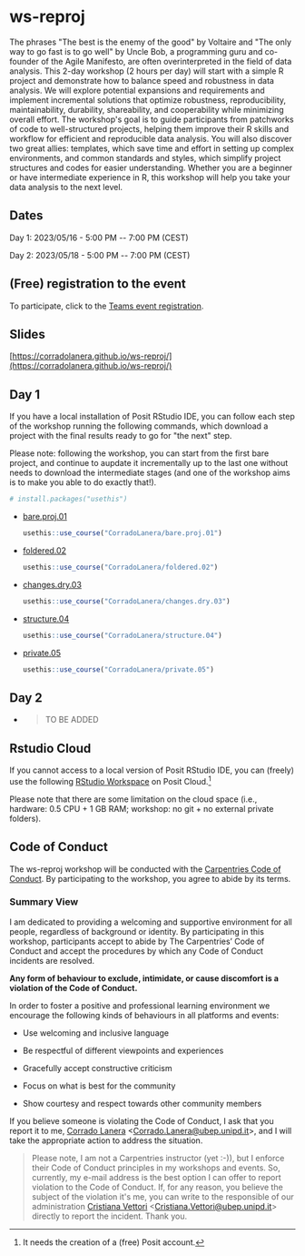 # ws-reproj

The phrases "The best is the enemy of the good" by Voltaire and
"The only way to go fast is to go well" by Uncle Bob, a
programming guru and co-founder of the Agile Manifesto, are
often overinterpreted in the field of data analysis.
This 2-day workshop (2 hours per day) will start with a simple R
project and demonstrate how to balance speed and robustness
in data analysis. We will explore potential expansions and
requirements and implement incremental solutions that
optimize robustness, reproducibility, maintainability, durability,
shareability, and cooperability while minimizing overall effort.
The workshop's goal is to guide participants from patchworks of
code to well-structured projects, helping them improve their R
skills and workflow for efficient and reproducible data analysis.
You will also discover two great allies: templates, which save
time and effort in setting up complex environments, and
common standards and styles, which simplify project structures
and codes for easier understanding. Whether you are a
beginner or have intermediate experience in R, this workshop
will help you take your data analysis to the next level.

## Dates
Day 1: 2023/05/16 - 5:00 PM -- 7:00 PM (CEST)

Day 2: 2023/05/18 - 5:00 PM -- 7:00 PM (CEST)

## (Free) registration to the event

To participate, click to the [Teams event registration](https://bit.ly/teams-registration-ws-reproj).

## Slides
[https://corradolanera.github.io/ws-reproj/](https://corradolanera.github.io/ws-reproj/)

## Day 1

If you have a local installation of Posit RStudio IDE, you can follow each step of the workshop running the following commands, which download a project with the final results ready to go for "the next" step.

Please note: following the workshop, you can start from the first bare project, and continue to aupdate it incrementally up to the last one without needs to download the intermediate stages (and one of the workshop aims is to make you able to do exactly that!).

```r
# install.packages("usethis")
```


- [bare.proj.01](https://github.com/CorradoLanera/bare.proj.01)
 
  ```r
  usethis::use_course("CorradoLanera/bare.proj.01")
  ```

- [foldered.02](https://github.com/CorradoLanera/foldered.02)
 
  ```r
  usethis::use_course("CorradoLanera/foldered.02")
  ```

- [changes.dry.03](https://github.com/CorradoLanera/changes.dry.03)
 
  ```r
  usethis::use_course("CorradoLanera/changes.dry.03")
  ```

- [structure.04](https://github.com/CorradoLanera/structure.04)
 
  ```r
  usethis::use_course("CorradoLanera/structure.04")
  ```

- [private.05](https://github.com/CorradoLanera/private.05)
 
  ```r
  usethis::use_course("CorradoLanera/private.05")
  ```

## Day 2

- > TO BE ADDED

## Rstudio Cloud
If you cannot access to a local version of Posit RStudio IDE, you can (freely) use the following [RStudio Workspace](https://bit.ly/positcloud-ws-reproj) on Posit Cloud.[^1]

Please note that there are some limitation on the cloud space (i.e., hardware: 0.5 CPU + 1 GB RAM; workshop: no git + no external private folders).

## Code of Conduct

The ws-reproj workshop will be conducted with the [Carpentries Code of Conduct](https://docs.carpentries.org/topic_folders/policies/code-of-conduct.html). By participating to the workshop, you agree to abide by its terms.

### Summary View
I am dedicated to providing a welcoming and supportive environment for all people, regardless of background or identity. By participating in this workshop, participants accept to abide by The Carpentries’ Code of Conduct and accept the procedures by which any Code of Conduct incidents are resolved.

**Any form of behaviour to exclude, intimidate, or cause discomfort is a violation of the Code of Conduct.**

In order to foster a positive and professional learning environment we encourage the following kinds of behaviours in all platforms and events:

- Use welcoming and inclusive language

- Be respectful of different viewpoints and experiences

- Gracefully accept constructive criticism

- Focus on what is best for the community

- Show courtesy and respect towards other community members

If you believe someone is violating the Code of Conduct, I ask that you report it to me, [Corrado Lanera](mailto:Corrado.Lanera@ubep.unipd.it) \<Corrado.Lanera@ubep.unipd.it\>, and I will take the appropriate action to address the situation.

> Please note, I am not a Carpentries instructor (yet :-)), but I enforce their Code of Conduct principles in my workshops and events. So, currently, my e-mail address is the best option I can offer to report violation to the Code of Conduct. If, for any reason, you believe the subject of the violation it's me, you can write to the responsible of our administration [Cristiana Vettori](Cristiana.Vettori@ubep.unipd.it) \<Cristiana.Vettori@ubep.unipd.it\> directly to report the incident. Thank you.



[^1]: It needs the creation of a (free) Posit account.

